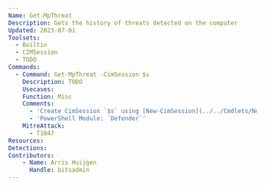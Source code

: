 ```yaml
---
Name: Get-MpThreat
Description: Gets the history of threats detected on the computer
Updated: 2023-07-01
Toolsets:
  - Builtin
  - CIMSession
  - TODO
Commands:
  - Command: Get-MpThreat -CimSession $s
    Description: TODO
    Usecases:
    Function: Misc
    Comments:
      - 'Create CimSession `$s` using [New-CimSession](../../Cmdlets/New-CimSession/)'
      - 'PowerShell Module: `Defender`'
    MitreAttack:
      - T1047
Resources:
Detections:
Contributors:
    - Name: Arris Huijgen
      Handle: bitsadmin
---
```

